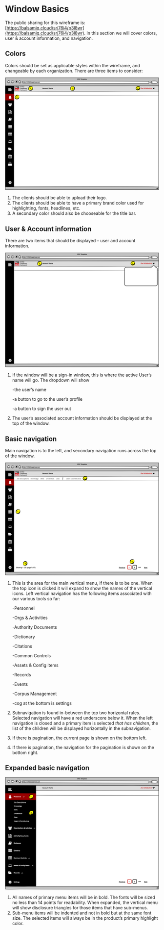 # Window Basics

The public sharing for this wireframe is: [https://balsamiq.cloud/srj76i4/p3l8wr](https://balsamiq.cloud/srj76i4/p3l8wr). In this section we will cover colors, user & account information, and navigation.

## Colors

Colors should be set as applicable styles within the wireframe, and changeable by each organization. There are three items to consider:

![Window color basics](../../.gitbook/assets/5)

1. The clients should be able to upload their logo.
2. The clients should be able to have a primary brand color used for highlighting, fonts, headlines, etc.
3. A secondary color should also be chooseable for the title bar.

## User & Account information

There are two items that should be displayed – user and account information.

![User and Account information](../../.gitbook/assets/6)

1.  If the window will be a sign-in window, this is where the active User’s name will go. The dropdown will show

    \-the user’s name

    \-a button to go to the user’s profile

    \-a button to sign the user out
2. The user’s associated account information should be displayed at the top of the window.

## Basic navigation

Main navigation is to the left, and secondary navigation runs across the top of the window.

![Basic navigation (closed)](<../../.gitbook/assets/7 (1)>)

1.  This is the area for the main vertical menu, if there is to be one. When the top icon is clicked it will expand to show the names of the vertical icons. Left vertical navigation has the following items associated with our various tools so far:

    \-Personnel

    \-Orgs & Activities

    \-Authority Documents

    \-Dictionary

    \-Citations

    \-Common Controls

    \-Assets & Config items

    \-Records

    \-Events

    \-Corpus Management

    \-cog at the bottom is settings
2. Subnavigation is found in-between the top two horizontal rules. Selected navigation will have a red underscore below it. When the left navigation is closed and a primary item is selected _that has children_, the list of the children will be displayed horizontally in the subnavigation.
3. If there is pagination, the current page is shown on the bottom left.
4. If there is pagination, the navigation for the pagination is shown on the bottom right.

## **Expanded basic navigation**

![Basic navigation (expanded)](../../.gitbook/assets/8)

1. All names of primary menu items will be in bold. The fonts will be sized no less than 14 points for readability. When expanded, the vertical menu will show disclosure triangles for those items that have sub-menus.
2. Sub-menu items will be indented and not in bold but at the same font size. The selected items will always be in the product’s primary highlight color.
